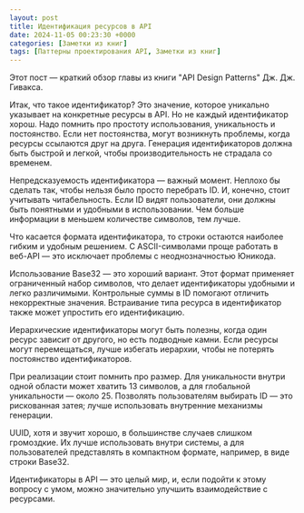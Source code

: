 ```yaml
---
layout: post
title: Идентификация ресурсов в API
date: 2024-11-05 00:23:30 +0000
categories: [Заметки из книг]
tags: [Паттерны проектирования API, Заметки из книг]
---
```


Этот пост — краткий обзор главы из книги "API Design Patterns" Дж. Дж. Гивакса.

Итак, что такое идентификатор? Это значение, которое уникально указывает на конкретные ресурсы в API. Но не каждый идентификатор хорош. Надо помнить про простоту использования, уникальность и постоянство. Если нет постоянства, могут возникнуть проблемы, когда ресурсы ссылаются друг на друга. Генерация идентификаторов должна быть быстрой и легкой, чтобы производительность не страдала со временем.

Непредсказуемость идентификатора — важный момент. Неплохо бы сделать так, чтобы нельзя было просто перебрать ID. И, конечно, стоит учитывать читабельность. Если ID видят пользователи, они должны быть понятными и удобными в использовании. Чем больше информации в меньшем количестве символов, тем лучше.

Что касается формата идентификатора, то строки остаются наиболее гибким и удобным решением. С ASCII-символами проще работать в веб-API — это исключает проблемы с неоднозначностью Юникода.

Использование Base32 — это хороший вариант. Этот формат применяет ограниченный набор символов, что делает идентификаторы удобными и легко различимыми. Контрольные суммы в ID помогают отличить некорректные значения. Встраивание типа ресурса в идентификатор также может упростить его идентификацию.

Иерархические идентификаторы могут быть полезны, когда один ресурс зависит от другого, но есть подводные камни. Если ресурсы могут перемещаться, лучше избегать иерархии, чтобы не потерять постоянство идентификаторов.

При реализации стоит помнить про размер. Для уникальности внутри одной области может хватить 13 символов, а для глобальной уникальности — около 25. Позволять пользователям выбирать ID — это рискованная затея; лучше использовать внутренние механизмы генерации.

UUID, хотя и звучит хорошо, в большинстве случаев слишком громоздкие. Их лучше использовать внутри системы, а для пользователей представлять в компактном формате, например, в виде строки Base32.

Идентификаторы в API — это целый мир, и, если подойти к этому вопросу с умом, можно значительно улучшить взаимодействие с ресурсами.